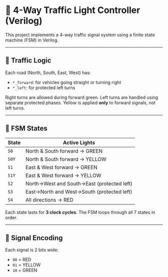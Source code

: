 # 🚦 4-Way Traffic Light Controller (Verilog)

This project implements a 4-way traffic signal system using a finite state machine (FSM) in Verilog.

---

## 🧠 Traffic Logic

Each road (North, South, East, West) has:
- `*_forward`: for vehicles going straight or turning right
- `*_left`: for protected left turns

Right turns are allowed during forward green. Left turns are handled using separate protected phases. Yellow is applied **only** to forward signals, not left turns.

---

## 🧾 FSM States

| State | Active Lights |
|-------|----------------|
| `S0`  | North & South forward → GREEN |
| `S0Y` | North & South forward → YELLOW |
| `S1`  | East & West forward → GREEN |
| `S1Y` | East & West forward → YELLOW |
| `S2`  | North→West and South→East (protected left) |
| `S3`  | East→North and West→South (protected left) |
| `S4`  | All directions → RED |

Each state lasts for **3 clock cycles**. The FSM loops through all 7 states in order.

---

## 🎯 Signal Encoding

Each signal is 2 bits wide:
- `00` = RED  
- `01` = YELLOW  
- `10` = GREEN
